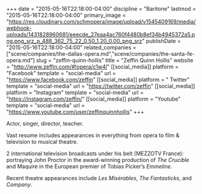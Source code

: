 +++
date = "2015-05-16T22:18:00-04:00"
discipline = "Baritone"
lastmod = "2015-05-16T22:18:00-04:00"
primary_image = "https://res.cloudinary.com/schmopera/image/upload/v1545409169/media/webhook-uploads/1431828960681/eeecde_27eaa4ac760f4480b8ef34b4945372a5.png.png_srz_p_488_362_75_22_0.50_1.20_0.00_png_srz"
publishDate = "2015-05-16T22:18:00-04:00"
related_companies = ["scene/companies/the-dallas-opera.md","scene/companies/the-santa-fe-opera.md"]
slug = "zeffin-quinn-hollis"
title = "Zeffin Quinn Hollis"
website = "http://www.zeffin.com/#!opera/c1w4l"
[[social_media]]
platform = "Facebook"
template = "social-media"
url = "https://www.facebook.com/zeffin"
[[social_media]]
platform = " Twitter"
template = "social-media"
url = "https://twitter.com/zeffin"
[[social_media]]
platform = "Instagram"
template = "social-media"
url = "https://instagram.com/zeffin/"
[[social_media]]
platform = "Youtube"
template = "social-media"
url = "https://www.youtube.com/user/zeffinquinnhollis"
+++

Actor, singer, director, teacher.
 
Vast resume includes appearances in everything from opera to film & television to musical theatre.
 
2 international television broadcasts under his belt (MEZZOTV France): portraying John Proctor in the award-winning production of *The Crucible* and Maquire in the European premier of Tobias Picker’s *Emmeline*. 
 
Recent theatre appearances include *Les Misérables*, *The Fantasticks*, and *Company*.
